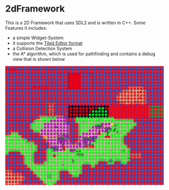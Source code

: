 # 2dFramework

This is a 2D Framework that uses SDL2 and is written in C++.
Some Features it includes:
- a simple Widget-System
- it supports the [Tiled Editor format](https://www.mapeditor.org/)
- a Collision Detection System
- the A* algorithm, which is used for pathfinding and contains a debug view that is shown below

![alt text](https://github.com/stiangglanda/2dFramework/blob/master/PathfindingDebugView.png)
